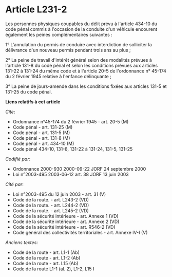 # Article L231-2

Les personnes physiques coupables du délit prévu à l'article 434-10 du code pénal commis à l'occasion de la conduite d'un
véhicule encourent également les peines complémentaires suivantes :

1° L'annulation du permis de conduire avec interdiction de solliciter la délivrance d'un nouveau permis pendant trois ans au
plus ;

2° La peine de travail d'intérêt général selon des modalités prévues à l'article 131-8 du code pénal et selon les conditions
prévues aux articles 131-22 à 131-24 du même code et à l'article 20-5 de l'ordonnance n° 45-174 du 2 février 1945 relative à
l'enfance délinquante ;

3° La peine de jours-amende dans les conditions fixées aux articles 131-5 et 131-25 du code pénal.

**Liens relatifs à cet article**

_Cite_:

  - Ordonnance n°45-174 du 2 février 1945 - art. 20-5 (M)
  - Code pénal - art. 131-25 (M)
  - Code pénal - art. 131-5 (M)
  - Code pénal - art. 131-8 (M)
  - Code pénal - art. 434-10 (M)
  - Code pénal 434-10, 131-8, 131-22 à 131-24, 131-5, 131-25

_Codifié par_:

  - Ordonnance 2000-930 2000-09-22 JORF 24 septembre 2000
  - Loi n°2003-495 2003-06-12 art. 38 JORF 13 juin 2003

_Cité par_:

  - Loi n°2003-495 du 12 juin 2003 - art. 31 (V)
  - Code de la route. - art. L243-2 (VD)
  - Code de la route. - art. L244-2 (VD)
  - Code de la route. - art. L245-2 (VD)
  - Code de la sécurité intérieure - art. Annexe 1 (VD)
  - Code de la sécurité intérieure - art. Annexe 2 (VD)
  - Code de la sécurité intérieure - art. R546-2 (VD)
  - Code général des collectivités territoriales - art. Annexe IV-I (V)

_Anciens textes_:

  - Code de la route - art. L1-1 (Ab)
  - Code de la route - art. L1-2 (Ab)
  - Code de la route - art. L15 (Ab)
  - Code de la route L1-1 (al. 2), L1-2, L15 I
